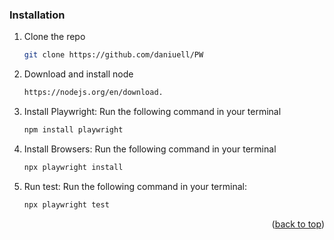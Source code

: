### Installation

1. Clone the repo
   ```sh
   git clone https://github.com/daniuell/PW
   ```
2. Download and install node 
   ```sh
   https://nodejs.org/en/download.
   ```
3. Install Playwright: Run the following command in your terminal
   ```sh
   npm install playwright
   ```
4. Install Browsers: Run the following command in your terminal
   ```sh
   npx playwright install
   ```
5. Run test: Run the following command in your terminal:
    ```sh
   npx playwright test
   ```
<p align="right">(<a href="#readme-top">back to top</a>)</p>
